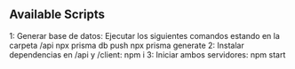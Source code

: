 
## Available Scripts
1: Generar base de datos:
    Ejecutar los siguientes comandos estando en la carpeta /api
    npx prisma db push
    npx prisma generate
2: Instalar dependencias en /api y /client:
    npm i
3: Iniciar ambos servidores:
    npm start
